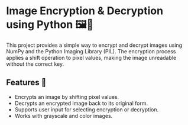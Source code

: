 # Image Encryption & Decryption using Python 🖼️🔐
  
This project provides a simple way to encrypt and decrypt images using NumPy and the Python Imaging Library (PIL). The encryption process applies a shift operation to pixel values, making the image unreadable without the correct key.

## Features 🚀
- Encrypts an image by shifting pixel values.
- Decrypts an encrypted image back to its original form.
- Supports user input for selecting encryption or decryption. 
- Works with grayscale and color images.

